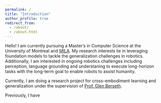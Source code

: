 ```yaml
---
permalink: /
title: "Introduction"
author_profile: true
redirect_from: 
  - /about/
  - /about.html
---
```


Hello! I am currently pursuing a Master’s in Computer Science at the University of Montreal and [MILA](https://mila.quebec/en). My research interests lie in leveraging foundation models to tackle the generalization challenges in robotics. Additionally, I am interested in ongoing robotics challenges including perception, language grounding and understaning to execute long-horizon tasks with the long-term goal to enable robots to assist humanity.

Currently, I am doing a research project for cross-embodiment learning and generalization under the supervision of [Prof. Glen Berseth](https://neo-x.github.io).

Previously, I have
